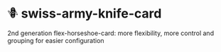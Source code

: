 # ![](images/swiss-army-knife24.png) swiss-army-knife-card
2nd generation flex-horseshoe-card: more flexibility, more control and grouping for easier configuration
